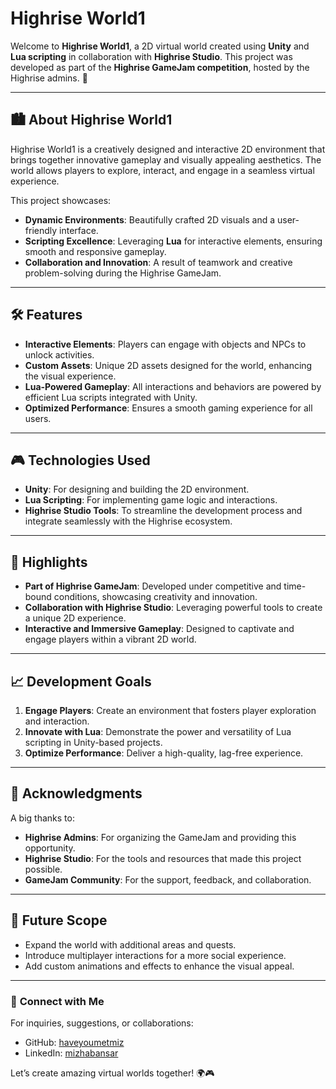 # Highrise World1  

Welcome to **Highrise World1**, a 2D virtual world created using **Unity** and **Lua scripting** in collaboration with **Highrise Studio**. This project was developed as part of the **Highrise GameJam competition**, hosted by the Highrise admins. 🚀  

---

## 🏙️ **About Highrise World1**  

Highrise World1 is a creatively designed and interactive 2D environment that brings together innovative gameplay and visually appealing aesthetics. The world allows players to explore, interact, and engage in a seamless virtual experience.  

This project showcases:  
- **Dynamic Environments**: Beautifully crafted 2D visuals and a user-friendly interface.  
- **Scripting Excellence**: Leveraging **Lua** for interactive elements, ensuring smooth and responsive gameplay.  
- **Collaboration and Innovation**: A result of teamwork and creative problem-solving during the Highrise GameJam.  

---

## 🛠️ **Features**  

- **Interactive Elements**: Players can engage with objects and NPCs to unlock activities.  
- **Custom Assets**: Unique 2D assets designed for the world, enhancing the visual experience.  
- **Lua-Powered Gameplay**: All interactions and behaviors are powered by efficient Lua scripts integrated with Unity.  
- **Optimized Performance**: Ensures a smooth gaming experience for all users.  

---

## 🎮 **Technologies Used**  

- **Unity**: For designing and building the 2D environment.  
- **Lua Scripting**: For implementing game logic and interactions.  
- **Highrise Studio Tools**: To streamline the development process and integrate seamlessly with the Highrise ecosystem.  

---

## 🌟 **Highlights**  

- **Part of Highrise GameJam**: Developed under competitive and time-bound conditions, showcasing creativity and innovation.  
- **Collaboration with Highrise Studio**: Leveraging powerful tools to create a unique 2D experience.  
- **Interactive and Immersive Gameplay**: Designed to captivate and engage players within a vibrant 2D world.  

---

## 📈 **Development Goals**  

1. **Engage Players**: Create an environment that fosters player exploration and interaction.  
2. **Innovate with Lua**: Demonstrate the power and versatility of Lua scripting in Unity-based projects.  
3. **Optimize Performance**: Deliver a high-quality, lag-free experience.  

---

## 🤝 **Acknowledgments**  

A big thanks to:  
- **Highrise Admins**: For organizing the GameJam and providing this opportunity.  
- **Highrise Studio**: For the tools and resources that made this project possible.  
- **GameJam Community**: For the support, feedback, and collaboration.  

---

## 🚀 **Future Scope**  

- Expand the world with additional areas and quests.  
- Introduce multiplayer interactions for a more social experience.  
- Add custom animations and effects to enhance the visual appeal.  

---

### 🔗 **Connect with Me**  

For inquiries, suggestions, or collaborations:  
- GitHub: [haveyoumetmiz](https://github.com/haveyoumetmiz)  
- LinkedIn: [mizhabansar](https://www.linkedin.com/in/mizhabansar/)  

Let’s create amazing virtual worlds together! 🌍🎮
